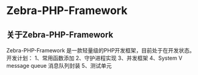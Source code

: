 Zebra-PHP-Framework
===================
关于Zebra-PHP-Framework
---------------
Zebra-PHP-Framework 是一款轻量级的PHP开发框架，目前处于在开发状态。
开发计划：
1、常用函数添加
2、守护进程实现
3、并发框架
4、System V message queue 消息队列封装
5、测试单元